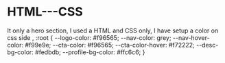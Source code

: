 # HTML---CSS
It only a hero section,
I used a HTML and CSS only,
I have setup a color on css side ,
:root {
  --logo-color: #f96565;
  --nav-color: grey;
  --nav-hover-color: #f99e9e;
  --cta-color: #f96565;
  --cta-color-hover: #f72222;
  --desc-bg-color: #fedbdb;
  --profile-bg-color: #ffc6c6;
}
